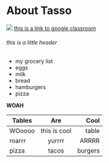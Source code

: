 # About Tasso
![](https://www.si.com/.image/c_limit%2Ccs_srgb%2Cq_auto:good%2Cw_700/MTY4MTg2MDIyNzgyODM4MDMz/1988-michael-jordan-001238167_0jpg.webp)
  [this is a link to google classroom](https://classroom.google.com/u/0/h)
###### this is a little header
- my grocery list
- eggs
- milk
- bread
- hamburgers
- pizza

**WOAH**


| Tables        | Are           | Cool  |
| ------------- |:-------------:| -----:|
| WOoooo      | this is cool | table |
| roarrr  | yurrrr   |   ARRRR |
| pizza | tacos  |   burgers|
